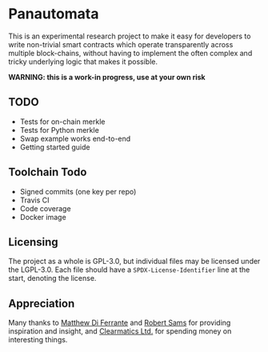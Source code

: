 # Panautomata

This is an experimental research project to make it easy for developers to write non-trivial smart contracts which operate transparently across multiple block-chains, without having to implement the often complex and tricky underlying logic that makes it possible.

**WARNING: this is a work-in progress, use at your own risk**


## TODO

 * Tests for on-chain merkle
 * Tests for Python merkle
 * Swap example works end-to-end
 * Getting started guide

## Toolchain Todo

 * Signed commits (one key per repo)
 * Travis CI
 * Code coverage
 * Docker image

## Licensing

The project as a whole is GPL-3.0, but individual files may be licensed under the LGPL-3.0. Each file should have a `SPDX-License-Identifier` line at the start, denoting the license.


## Appreciation

Many thanks to [Matthew Di Ferrante](https://github.com/mattdf) and [Robert Sams](https://twitter.com/codedlogic) for providing inspiration and insight, and [Clearmatics Ltd.](https://www.clearmatics.com/) for spending money on interesting things.
